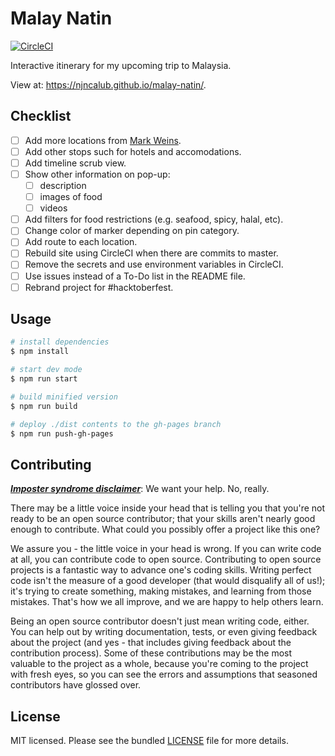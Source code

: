 # Malay Natin

[![CircleCI](https://circleci.com/gh/njncalub/malay-natin.svg?style=svg)](https://circleci.com/gh/njncalub/malay-natin)

Interactive itinerary for my upcoming trip to Malaysia.

View at: https://njncalub.github.io/malay-natin/.

## Checklist

* [ ] Add more locations from [Mark Weins](https://www.youtube.com/channel/UCyEd6QBSgat5kkC6svyjudA).
* [ ] Add other stops such for hotels and accomodations.
* [ ] Add timeline scrub view.
* [ ] Show other information on pop-up:
  * [ ] description
  * [ ] images of food
  * [ ] videos
* [ ] Add filters for food restrictions (e.g. seafood, spicy, halal, etc).
* [ ] Change color of marker depending on pin category.
* [ ] Add route to each location.
* [ ] Rebuild site using CircleCI when there are commits to master.
* [ ] Remove the secrets and use environment variables in CircleCI.
* [ ] Use issues instead of a To-Do list in the README file.
* [ ] Rebrand project for #hacktoberfest.

## Usage

```bash
# install dependencies
$ npm install

# start dev mode
$ npm run start

# build minified version
$ npm run build

# deploy ./dist contents to the gh-pages branch
$ npm run push-gh-pages
```

## Contributing

***[Imposter syndrome disclaimer](https://github.com/adriennefriend/imposter-syndrome-disclaimer)***: We want your help. No, really.

There may be a little voice inside your head that is telling you that you're not ready to be an open source contributor; that your skills aren't nearly good enough to contribute. What could you possibly offer a project like this one?

We assure you - the little voice in your head is wrong. If you can write code at all, you can contribute code to open source. Contributing to open source projects is a fantastic way to advance one's coding skills. Writing perfect code isn't the measure of a good developer (that would disqualify all of us!); it's trying to create something, making mistakes, and learning from those mistakes. That's how we all improve, and we are happy to help others learn.

Being an open source contributor doesn't just mean writing code, either. You can help out by writing documentation, tests, or even giving feedback about the project (and yes - that includes giving feedback about the contribution process). Some of these contributions may be the most valuable to the project as a whole, because you're coming to the project with fresh eyes, so you can see the errors and assumptions that seasoned contributors have glossed over.

## License

MIT licensed. Please see the bundled [LICENSE](./LICENSE) file for more details.
